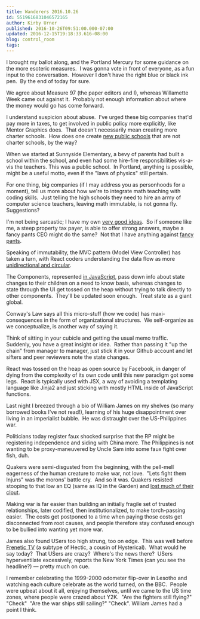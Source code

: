 ```yaml
---
title: Wanderers 2016.10.26
id: 5519616831046572165
author: Kirby Urner
published: 2016-10-26T09:51:00.000-07:00
updated: 2016-12-15T19:18:33.616-08:00
blog: control_room
tags: 
---
```


[](https://www.flickr.com/photos/kirbyurner/30549488256/in/dateposted-public/)

I brought my ballot along, and the Portland Mercury for some guidance on the more esoteric measures.  I was gonna vote in front of everyone, as a fun input to the conversation.  However I don't have the right blue or black ink pen.  By the end of today for sure.

We agree about Measure 97 (the paper editors and I), whereas Willamette Week came out against it.  Probably not enough information about where the money would go has come forward.

I understand suspicion about abuse.  I've urged these big companies that'd pay more in taxes, to get involved in public policy more explicitly, like Mentor Graphics does.  That doesn't necessarily mean creating more charter schools.  How does one create [new public schools](http://mathforum.org/kb/thread.jspa?threadID=2808442) that are not charter schools, by the way?

When we started at Sunnyside Elementary, a bevy of parents had built a school within the school, and even had some hire-fire responsibilities vis-a-vis the teachers. This was a public school.  In Portland, anything is possible, might be a useful motto, even if the "laws of physics" still pertain.

For one thing, big companies (if I may address you as personhoods for a moment), tell us more about how we're to integrate math teaching with coding skills.  Just telling the high schools they need to hire an army of computer science teachers, leaving math immutable, is not gonna fly. Suggestions?

I'm not being sarcastic; I have my own [very good ideas](http://worldgame.blogspot.com/2016/10/revisiting-lambda-calc.html).  So if someone like me, a steep property tax payer, is able to offer strong answers, maybe a fancy pants CEO might do the same?  Not that I have anything against [fancy pants](http://controlroom.blogspot.com/2008/10/mens-fashions.html). 

Speaking of immutability, the MVC pattern (Model View Controller) has taken a turn, with React coders understanding the data flow as more [unidirectional and circular](http://controlroom.blogspot.com/2007/09/more-curriculum-writing-re-mvc.html).

The Components, represented [in JavaScript](http://worldgame.blogspot.com/2016/10/javascript-for-pythonistas.html), pass down info about state changes to their children on a need to know basis, whereas changes to state through the UI get tossed on the heap without trying to talk directly to other components.  They'll be updated soon enough.  Treat state as a giant global.

Conway's Law says all this micro-stuff (how we code) has maxi-consequences in the form of organizational structures.  We self-organize as we conceptualize, is another way of saying it.

Think of sitting in your cubicle and getting the usual memo traffic.  Suddenly, you have a great insight or idea.  Rather than passing it "up the chain" from manager to manager, just stick it in your Github account and let sifters and peer reviewers note the state changes. 

React was tossed on the heap as open source by Facebook, in danger of dying from the complexity of its own code until this new paradigm got some legs.  React is typically used with JSX, a way of avoiding a templating language like Jinja2 and just sticking with mostly HTML inside of JavaScript functions.

[](https://www.flickr.com/photos/kirbyurner/30592004945/in/dateposted-public/)

Last night I breezed through a bio of William James on my shelves (so many borrowed books I've not read!), learning of his huge disappointment over living in an imperialist bubble.  He was distraught over the US-Philippines war.

Politicians today register faux shocked surprise that the RP might be registering independence and siding with China more. The Philippines is not wanting to be proxy-maneuvered by Uncle Sam into some faux fight over fish, duh.

Quakers were semi-disgusted from the beginning, with the pell-mell eagerness of the human creature to make war, not love.  "Lets fight them Injuns" was the morons' battle cry.  And so it was. Quakers resisted stooping to that low an EQ (same as IQ in the Garden) and [lost much of their clout](http://worldgame.blogspot.com/2009/09/catholic-analysis.html).

Making war is far easier than building an initially fragile set of trusted relationships, later codified, then institutionalized, to make torch-passing easier.  The costs get postponed to a time when paying those costs get disconnected from root causes, and people therefore stay confused enough to be bullied into wanting yet more war.

James also found USers too high strung, too on edge.  This was well before [Frenetic TV](http://worldgame.blogspot.com/2016/10/meme-machine.html) (a subtype of Hectic, a cousin of Hysterical).  What would he say today?  That USers are crazy?  Where's the news there?  USers hyperventilate excessively, reports the New York Times (can you see the headline?) — pretty much on cue.

I remember celebrating the 1999-2000 odometer flip-over in Lesotho and watching each culture celebrate as the world turned, on the BBC.  People were upbeat about it all, enjoying themselves, until we came to the US time zones, where people were crazed about Y2K.  "Are the fighters still flying?" "Check"  "Are the war ships still sailing?" "Check". William James had a point I think. 

[](https://www.flickr.com/photos/kirbyurner/30286449810/in/dateposted-public/)
